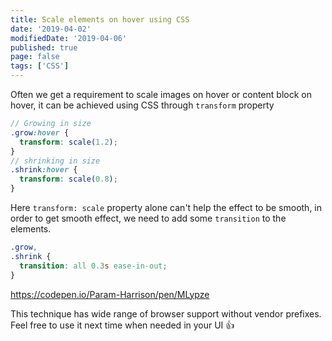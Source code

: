 ```yaml
---
title: Scale elements on hover using CSS
date: '2019-04-02'
modifiedDate: '2019-04-06'
published: true
page: false
tags: ['CSS']
---
```


Often we get a requirement to scale images on hover or content block on hover, it can be achieved using CSS through `transform` property

```scss
// Growing in size
.grow:hover {
  transform: scale(1.2);
}
// shrinking in size
.shrink:hover {
  transform: scale(0.8);
}
```

Here `transform: scale` property alone can't help the effect to be smooth, in order to get smooth effect, we need to add some `transition` to the elements.

```scss
.grow,
.shrink {
  transition: all 0.3s ease-in-out;
}
```

https://codepen.io/Param-Harrison/pen/MLypze

This technique has wide range of browser support without vendor prefixes. Feel free to use it next time when needed in your UI 👍
